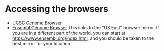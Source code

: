 # Accessing the browsers
* [UCSC Genome Browser](https://genome.ucsc.edu/cgi-bin/hgGateway)
* [Ensembl Genome Browser](https://useast.ensembl.org/index.html) 
    This links to the "US East" browser mirror. If you are in a different part of the world, you can start at https://www.ensembl.org/index.html, and you should be taken to the best mirror for your location.
